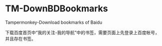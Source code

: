 # TM-DownBDBookmarks

Tampermonkey-Download bookmarks of Baidu

下载百度首页中“我的关注-我的导航”中的书签，需要页面上先登录上百度帐号，并且存在书签。
